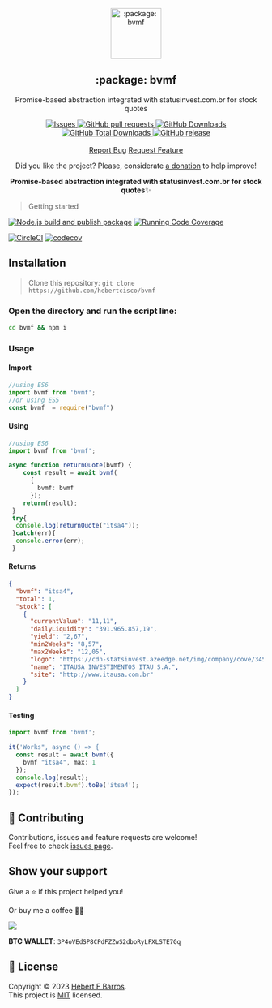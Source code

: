 <p align="center">
 <img width="100px" src="https://raw.githubusercontent.com/hebertcisco/bvmf/main/.github/images/favicon512x512-bvmf.png" align="center" alt=":package: bvmf" />
 <h2 align="center">:package: bvmf</h2>
 <p align="center">Promise-based abstraction integrated with statusinvest.com.br for stock quotes</p>
</p>

  <p align="center">
 <a href="https://github.com/hebertcisco/bvmf/issues">
      <img alt="Issues" src="https://img.shields.io/github/issues/hebertcisco/bvmf?style=flat&color=336791" />
    </a>
    <a href="https://github.com/hebertcisco/bvmf/pulls">
      <img alt="GitHub pull requests" src="https://img.shields.io/github/issues-pr/hebertcisco/bvmf?style=flat&color=336791" />
    </a>
     <a href="https://github.com/hebertcisco/bvmf">
      <img alt="GitHub Downloads" src="https://img.shields.io/npm/dw/bvmf?style=flat&color=336791" />
    </a>
    <a href="https://github.com/hebertcisco/bvmf">
      <img alt="GitHub Total Downloads" src="https://img.shields.io/npm/dt/bvmf?color=336791&label=Total%20downloads" />
    </a>
    <a href="https://github.com/hebertcisco/bvmf">
      <img alt="GitHub release" src="https://img.shields.io/github/release/hebertcisco/bvmf.svg" />
    </a>
    <br />
    <br />
  <a href="https://github.com/hebertcisco/bvmf/issues/new/choose">Report Bug</a>
  <a href="https://github.com/hebertcisco/bvmf/issues/new/choose">Request Feature</a>
  </p>

<p align="center">Did you like the project? Please, considerate <a href="https://www.buymeacoffee.com/hebertcisco">a donation</a> to help improve!</p>

<p align="center"><strong>Promise-based abstraction integrated with statusinvest.com.br for stock quotes</strong>✨</p>


> Getting started

[![Node.js build and publish package](https://github.com/hebertcisco/bvmf/actions/workflows/npm-publish.yml/badge.svg)](https://github.com/hebertcisco/bvmf/actions/workflows/npm-publish.yml)
[![Running Code Coverage](https://github.com/hebertcisco/bvmf/actions/workflows/coverage.yml/badge.svg)](https://github.com/hebertcisco/bvmf/actions/workflows/coverage.yml)

[![CircleCI](https://dl.circleci.com/status-badge/img/gh/hebertcisco/bvmf/tree/main.svg?style=svg)](https://dl.circleci.com/status-badge/redirect/gh/hebertcisco/bvmf/tree/main) [![codecov](https://codecov.io/gh/hebertcisco/bvmf/branch/main/graph/badge.svg?token=SLBRQS3CWJ)](https://codecov.io/gh/hebertcisco/bvmf)

## Installation

> Clone this repository: `git clone https://github.com/hebertcisco/bvmf`

### Open the directory and run the script line:

```bash
cd bvmf && npm i
```

### Usage

#### Import

```ts
//using ES6
import bvmf from 'bvmf';
//or using ES5
const bvmf  = require("bvmf")
```

#### Using

```ts
//using ES6
import bvmf from 'bvmf';

async function returnQuote(bvmf) {
    const result = await bvmf(
      {
        bvmf: bvmf
      });
    return(result);
 }
 try{
  console.log(returnQuote("itsa4"));
 }catch(err){
  console.error(err);
 }
```

#### Returns

```json
{
  "bvmf": "itsa4",
  "total": 1,
  "stock": [
    {
      "currentValue": "11,11",
      "dailyLiquidity": "391.965.857,19",
      "yield": "2,67",
      "min2Weeks": "8,57",
      "max2Weeks": "12,05",
      "logo": "https://cdn-statsinvest.azeedge.net/img/company/cove/345.jpg",
      "name": "ITAUSA INVESTIMENTOS ITAU S.A.",
      "site": "http://www.itausa.com.br"
    }
  ]
}
```

#### Testing

```ts
import bvmf from 'bvmf';

it('Works", async () => {
  const result = await bvmf({
    bvmf "itsa4", max: 1
  });
  console.log(result);
  expect(result.bvmf).toBe('itsa4');
});

```

## 🤝 Contributing

Contributions, issues and feature requests are welcome!<br />Feel free to check [issues page](issues).

## Show your support

Give a ⭐️ if this project helped you!

Or buy me a coffee 🙌🏾

<a href="https://www.buymeacoffee.com/hebertcisco">
    <img src="https://img.buymeacoffee.com/button-api/?text=Buy me a coffee&emoji=&slug=hebertcisco&button_colour=FFDD00&font_colour=000000&font_family=Inter&outline_colour=000000&coffee_colour=ffffff" />
</a>

**BTC WALLET**: `3P4oVEdSP8CPdFZZwS2dboRyLFXLSTE7Gq`

## 📝 License

Copyright © 2023 [Hebert F Barros](https://github.com/hebertcisco).<br />
This project is [MIT](LICENSE) licensed.
